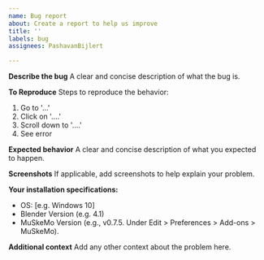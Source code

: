 ```yaml
---
name: Bug report
about: Create a report to help us improve
title: ''
labels: bug
assignees: PashavanBijlert

---
```


**Describe the bug**
A clear and concise description of what the bug is.

**To Reproduce**
Steps to reproduce the behavior:
1. Go to '...'
2. Click on '....'
3. Scroll down to '....'
4. See error

**Expected behavior**
A clear and concise description of what you expected to happen.

**Screenshots**
If applicable, add screenshots to help explain your problem.

**Your installation specifications:**
 - OS: [e.g. Windows 10]
 - Blender Version (e.g. 4.1)
 - MuSkeMo Version (e.g., v0.7.5. Under Edit > Preferences > Add-ons > MuSkeMo).

**Additional context**
Add any other context about the problem here.
